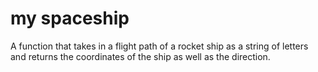 # my spaceship
 A function that takes in a flight path of a rocket ship as a string of letters and returns the coordinates of the ship as well as the direction.
